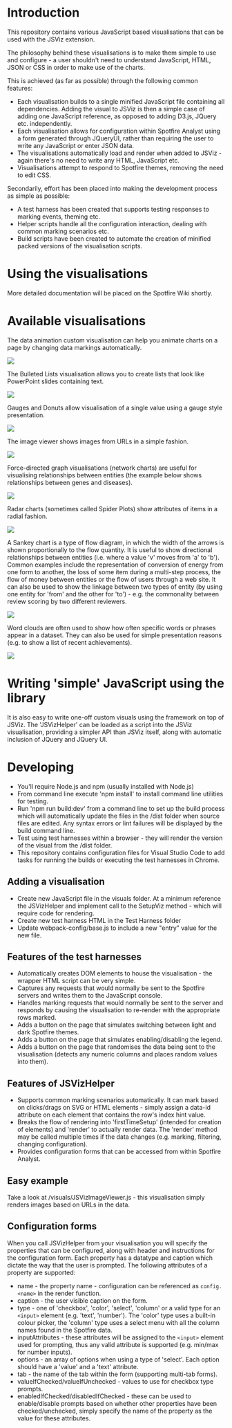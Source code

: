 # Introduction

This repository contains various JavaScript based visualisations that can be used with the JSViz extension.

The philosophy behind these visualisations is to make them simple to use and configure - a user shouldn't need to understand JavaScript, HTML, JSON or CSS in order to make use of the charts.

This is achieved (as far as possible) through the following common features:
* Each visualisation builds to a single minified JavaScript file containing all dependencies. Adding the visual to JSViz is then a simple case of adding one JavaScript reference, as opposed to adding D3.js, JQuery etc. independently.
* Each visualisation allows for configuration within Spotfire Analyst using a form generated through JQueryUI, rather than requiring the user to write any JavaScript or enter JSON data.
* The visualisations automatically load and render when added to JSViz - again there's no need to write any HTML, JavaScript etc.
* Visualisations attempt to respond to Spotfire themes, removing the need to edit CSS.

Secondarily, effort has been placed into making the development process as simple as possible:
* A test harness has been created that supports testing responses to marking events, theming etc.
* Helper scripts handle all the configuration interaction, dealing with common marking scenarios etc.
* Build scripts have been created to automate the creation of minified packed versions of the visualisation scripts.

# Using the visualisations

More detailed documentation will be placed on the Spotfire Wiki shortly.

# Available visualisations

The data animation custom visualisation can help you animate charts on a page by changing data markings automatically.

![](/images/animated-data.gif)

The Bulleted Lists visualisation allows you to create lists that look like PowerPoint slides containing text.

![](/images/bullet-list.gif)

Gauges and Donuts allow visualisation of a single value using a gauge style presentation.

![](/images/gauges-donuts.gif)

The image viewer shows images from URLs in a simple fashion.

![](/images/image-viewer.gif)

Force-directed graph visualisations (network charts) are useful for visualising relationships between entities (the example below shows relationships between genes and diseases).

![](/images/network.gif)

Radar charts (sometimes called Spider Plots) show attributes of items in a radial fashion. 

![](/images/radar.gif)

A Sankey chart is a type of flow diagram, in which the width of the arrows is shown proportionally to the flow quantity. It is useful to show directional relationships between entities (i.e. where a value 'v' moves from 'a' to 'b'). Common examples include the representation of conversion of energy from one form to another, the loss of some item during a multi-step process, the flow of money between entities or the flow of users through a web site. It can also be used to show the linkage between two types of entity (by using one entity for 'from' and the other for 'to') - e.g. the commonality between review scoring by two different reviewers.

![](/images/sankey.gif)

Word clouds are often used to show how often specific words or phrases appear in a dataset. They can also be used for simple presentation reasons (e.g. to show a list of recent achievements).

![](/images/word-cloud.gif)

# Writing 'simple' JavaScript using the library

It is also easy to write one-off custom visuals using the framework on top of JSViz. The 'JSVizHelper' can be loaded as a script into the JSViz visualisation, providing a simpler API than JSViz itself, along with automatic inclusion of JQuery and JQuery UI.

# Developing

* You'll require Node.js and npm (usually installed with Node.js)
* From command line execute 'npm install' to install command line utilities for testing.
* Run 'npm run build:dev' from a command line to set up the build process which will automatically update the files in the /dist folder when source files are edited. Any syntax errors or lint failures will be displayed by the build command line.
* Test using test harnesses within a browser - they will render the version of the visual from the /dist folder.
* This repository contains configuration files for Visual Studio Code to add tasks for running the builds or executing the test harnesses in Chrome.

## Adding a visualisation

* Create new JavaScript file in the visuals folder. At a minimum reference the JSVizHelper and implement call to the SetupViz method - which will require code for rendering.
* Create new test harness HTML in the Test Harness folder
* Update webpack-config/base.js to include a new "entry" value for the new file.

## Features of the test harnesses

* Automatically creates DOM elements to house the visualisation - the wrapper HTML script can be very simple.
* Captures any requests that would normally be sent to the Spotfire servers and writes them to the JavaScript console.
* Handles marking requests that would normally be sent to the server and responds by causing the visualisation to re-render with the appropriate rows marked.
* Adds a button on the page that simulates switching between light and dark Spotfire themes.
* Adds a button on the page that simulates enabling/disabling the legend.
* Adds a button on the page that randomises the data being sent to the visualisation (detects any numeric columns and places random values into them).

## Features of JSVizHelper

* Supports common marking scenarios automatically. It can mark based on clicks/drags on SVG or HTML elements - simply assign a data-id attribute on each element that contains the row's index hint value.
* Breaks the flow of rendering into 'firstTimeSetup' (intended for creation of elements) and 'render' to actually render data. The 'render' method may be called multiple times if the data changes (e.g. marking, filtering, changing configuration).
* Provides configuration forms that can be accessed from within Spotfire Analyst.

## Easy example

Take a look at /visuals/JSVizImageViewer.js - this visualisation simply renders images based on URLs in the data.

## Configuration forms

When you call JSVizHelper from your visualisation you will specify the properties that can be configured, along with header and instructions for the configuration form. Each property has a datatype and caption which dictate the way that the user is prompted. The following attributes of a property are supported:
* name - the property name - configuration can be referenced as ```config.<name>``` in the render function.
* caption - the user visible caption on the form.
* type - one of 'checkbox', 'color', 'select', 'column' or a valid type for an ```<input>``` element (e.g. 'text', 'number'). The 'color' type uses a built-in colour picker, the 'column' type uses a select menu with all the column names found in the Spotfire data.
* inputAttributes - these attributes will be assigned to the ```<input>``` element used for prompting, thus any valid attribute is supported (e.g. min/max for number inputs).
* options - an array of options when using a type of 'select'. Each option should have a 'value' and a 'text' attribute.
* tab - the name of the tab within the form (supporting multi-tab forms).
* valueIfChecked/valueIfUnchecked - values to use for checkbox type prompts.
* enabledIfChecked/disabledIfChecked - these can be used to enable/disable prompts based on whether other properties have been checked/unchecked, simply specify the name of the property as the value for these attributes.
